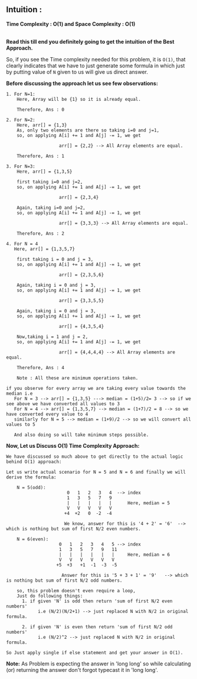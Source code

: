 ## Intuition :
**Time Complexity : O(1)  and Space Complexity : O(1)**<br><br>

**Read this till end you definitely going to get the intuition of the Best Approach.**

So, if you see the Time complexity needed for this problem, it is ```O(1)```, that clearly indicates that we have to
just generate some formula in which just by putting value of ```N``` given to us will give us direct answer.<br>


**Before discussing the approach let us see few observations:**
```
1. For N=1:
    Here, Array will be {1} so it is already equal.
    
    Therefore, Ans : 0

2. For N=2:
    Here, arr[] = {1,3} 
    As, only two elements are there so taking i=0 and j=1,
    so, on applying A[i] += 1 and A[j] -= 1, we get
                       
                    arr[] = {2,2} --> All Array elements are equal.

    Therefore, Ans : 1

3. For N=3:
    Here, arr[] = {1,3,5} 

    first taking i=0 and j=2,
    so, on applying A[i] += 1 and A[j] -= 1, we get
                       
                    arr[] = {2,3,4} 
    
    Again, taking i=0 and j=2,
    so, on applying A[i] += 1 and A[j] -= 1, we get
       
                    arr[] = {3,3,3} --> All Array elements are equal.

    Therefore, Ans : 2

4. For N = 4 
   Here, arr[] = {1,3,5,7} 

    first taking i = 0 and j = 3,
    so, on applying A[i] += 1 and A[j] -= 1, we get
                       
                    arr[] = {2,3,5,6} 
    
    Again, taking i = 0 and j = 3,
    so, on applying A[i] += 1 and A[j] -= 1, we get
       
                    arr[] = {3,3,5,5}
    
    Again, taking i = 0 and j = 3,
    so, on applying A[i] += 1 and A[j] -= 1, we get
       
                    arr[] = {4,3,5,4}

    Now,taking i = 1 and j = 2,
    so, on applying A[i] += 1 and A[j] -= 1, we get
                       
                    arr[] = {4,4,4,4} --> All Array elements are equal.
   
    Therefore, Ans : 4
    
    Note : All these are minimum operations taken.
```

```    
if you observe for every array we are taking every value towards the median i.e
   For N = 3 --> arr[] = {1,3,5} ---> median = (1+5)/2= 3 --> so if we see above we have converted all values to 3
   For N = 4 --> arr[] = {1,3,5,7} --> median = (1+7)/2 = 8 --> so we have converted every value to 4
   similarly for N = 5 --> median = (1+9)/2 --> so we will convert all values to 5
   
   And also doing so will take minimum steps possible.
```

**Now, Let us Discuss O(1) Time Complexity Approach:**
```
We have discussed so much above to get directly to the actual logic behind O(1) approach:

Let us write actual scenario for N = 5 and N = 6 and finally we will derive the formula:

    N = 5(odd):               
                       0   1   2   3   4  --> index
                       1   3   5   7   9
                       |   |   |   |   |      Here, median = 5
                       V   V   V   V   V
                      +4  +2   0  -2  -4

                      We know, answer for this is '4 + 2' = '6'  --> which is nothing but sum of first N/2 even numbers.
                 
    N = 6(even):                
                    0   1   2   3   4   5 --> index
                    1   3   5   7   9   11
                    |   |   |   |   |   |     Here, median = 6
                    V   V   V   V   V   V
                   +5  +3   +1  -1  -3  -5

                     Answer for this is '5 + 3 + 1' = '9'   --> which is nothing but sum of first N/2 odd numbers.
     
    so, this problem doesn't even require a loop,
    Just do following things:
      1. if given 'N' is odd then return 'sum of first N/2 even numbers' 
            i.e (N/2)(N/2+1) --> just replaced N with N/2 in original formula. 
      
      2. if given 'N' is even then return 'sum of first N/2 odd numbers' 
            i.e (N/2)^2 --> just replaced N with N/2 in original formula. 

So Just apply single if else statement and get your answer in O(1).
```

**Note:** As Problem is expecting the answer in 'long long' so while calculating (or) returning the answer don't forgot typecast
          it in 'long long'.